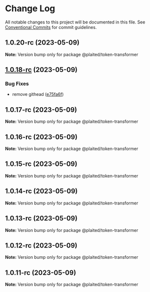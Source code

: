 # Change Log

All notable changes to this project will be documented in this file.
See [Conventional Commits](https://conventionalcommits.org) for commit guidelines.

## 1.0.20-rc (2023-05-09)

**Note:** Version bump only for package @plaited/token-transformer

## [1.0.18-rc](https://github.com/plaited/plaited/compare/v1.0.17-rc...v1.0.18-rc) (2023-05-09)

### Bug Fixes

- remove githead ([e75fa6f](https://github.com/plaited/plaited/commit/e75fa6f49af3c47d2dc56646c965965ddcf42b52))

## 1.0.17-rc (2023-05-09)

**Note:** Version bump only for package @plaited/token-transformer

## 1.0.16-rc (2023-05-09)

**Note:** Version bump only for package @plaited/token-transformer

## 1.0.15-rc (2023-05-09)

**Note:** Version bump only for package @plaited/token-transformer

## 1.0.14-rc (2023-05-09)

**Note:** Version bump only for package @plaited/token-transformer

## 1.0.13-rc (2023-05-09)

**Note:** Version bump only for package @plaited/token-transformer

## 1.0.12-rc (2023-05-09)

**Note:** Version bump only for package @plaited/token-transformer

## 1.0.11-rc (2023-05-09)

**Note:** Version bump only for package @plaited/token-transformer
